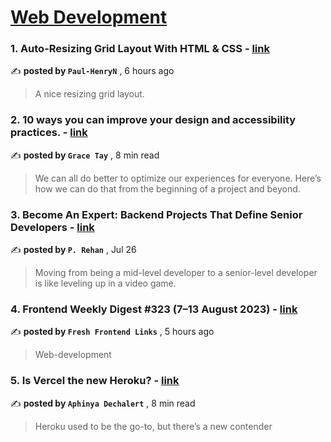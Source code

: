 
<h1><a href=https://medium.com/tag/web-development/recommended target="_blank" rel="noopener noreferrer">Web Development</a></h1>
<h3>1. Auto-Resizing Grid Layout With HTML & CSS - <a href=https://medium.com/@ngpaulhenry/auto-resizing-grid-layout-with-html-css-3ec0e3b56c52?source=tag_recommended_feed---------0-84----------web_development----------3c554d09_2a23_4356_a4c2_851a89640e45------- target="_blank" rel="noopener noreferrer">link</a></h3>

✍️ **posted by `Paul-HenryN`** <date> , 6 hours ago</date>

<blockquote>A nice resizing grid layout.</blockquote>

<h3>2. 10 ways you can improve your design and accessibility practices. - <a href=https://medium.com/design-bootcamp/10-ways-you-can-improve-your-design-and-accessibility-practices-21df4130ef02?source=tag_recommended_feed---------1-107----------web_development----------3c554d09_2a23_4356_a4c2_851a89640e45------- target="_blank" rel="noopener noreferrer">link</a></h3>

✍️ **posted by `Grace Tay`** <date> , 8 min read</date>

<blockquote>We can all do better to optimize our experiences for everyone. Here’s how we can do that from the beginning of a project and beyond.</blockquote>

<h3>3. Become An Expert: Backend Projects That Define Senior Developers - <a href=https://medium.com/dev-genius/become-an-expert-backend-projects-that-define-senior-developers-61ac76e17d98?source=tag_recommended_feed---------2-85----------web_development----------3c554d09_2a23_4356_a4c2_851a89640e45------- target="_blank" rel="noopener noreferrer">link</a></h3>

✍️ **posted by `P. Rehan`** <date> , Jul 26</date>

<blockquote>Moving from being a mid-level developer to a senior-level developer is like leveling up in a video game.</blockquote>

<h3>4. Frontend Weekly Digest #323 (7–13 August 2023) - <a href=https://medium.com/@frontender-ua/frontend-weekly-digest-323-7-13-august-2023-eb4c1db10f98?source=tag_recommended_feed---------3-84----------web_development----------3c554d09_2a23_4356_a4c2_851a89640e45------- target="_blank" rel="noopener noreferrer">link</a></h3>

✍️ **posted by `Fresh Frontend Links`** <date> , 5 hours ago</date>

<blockquote>Web-development</blockquote>

<h3>5. Is Vercel the new Heroku? - <a href=https://medium.com/@PurpleGreenLemon/is-vercel-the-new-heroku-9c5deced261c?source=tag_recommended_feed---------4-107----------web_development----------3c554d09_2a23_4356_a4c2_851a89640e45------- target="_blank" rel="noopener noreferrer">link</a></h3>

✍️ **posted by `Aphinya Dechalert`** <date> , 8 min read</date>

<blockquote>Heroku used to be the go-to, but there’s a new contender</blockquote>

